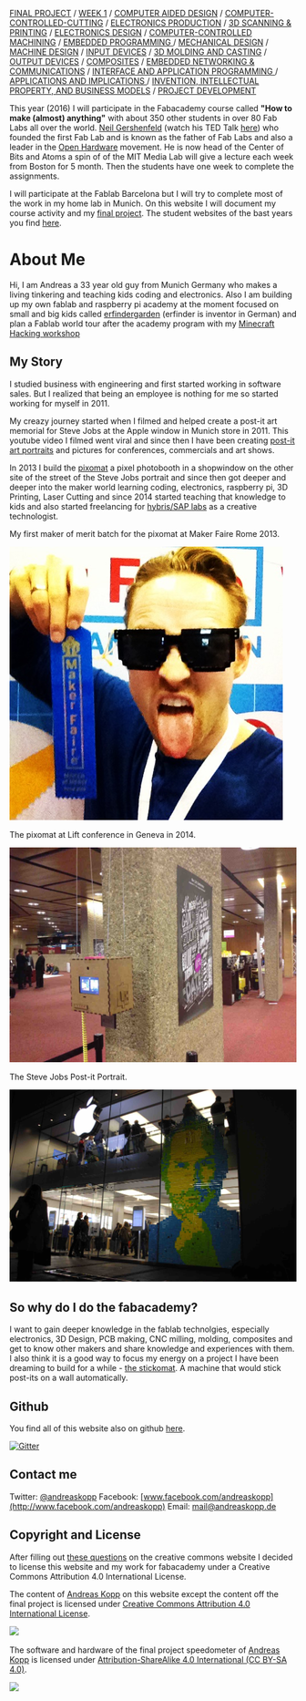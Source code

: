 

[FINAL PROJECT](final) / [WEEK 1](week1) / [COMPUTER AIDED DESIGN](week2) / [COMPUTER-CONTROLLED-CUTTING](week3) / [ELECTRONICS PRODUCTION](week4) / [3D SCANNING & PRINTING](week5) / [ELECTRONICS DESIGN](week6)  / [COMPUTER-CONTROLLED MACHINING](week7) / [EMBEDDED PROGRAMMING ](week8) / [MECHANICAL DESIGN](week9) / [MACHINE DESIGN](week10) / [INPUT DEVICES](week11) / [3D MOLDING AND CASTING](week12) / [OUTPUT DEVICES](week13) /  [COMPOSITES](week14) / [EMBEDDED NETWORKING & COMMUNICATIONS](week15) / [INTERFACE AND APPLICATION PROGRAMMING ](week16) / [APPLICATIONS AND IMPLICATIONS ](week17) / [INVENTION, INTELLECTUAL PROPERTY, AND BUSINESS MODELS](week18) / [PROJECT DEVELOPMENT ](week19)  

				
	
This year (2016) I will participate in the Fabacademy course called **"How to make (almost) anything"** with about 350 other students in over 80 Fab Labs all over the world. [Neil Gershenfeld](https://de.wikipedia.org/wiki/Neil_Gershenfeld) (watch his TED Talk [here](https://www.ted.com/talks/neil_gershenfeld_on_fab_labs)) who founded the first Fab Lab and is known as the father of Fab Labs and also a leader in the [Open Hardware](https://de.wikipedia.org/wiki/Open-Source-Hardware) movement. He is now head of the Center of Bits and Atoms a spin of of the MIT Media Lab will give a lecture each week from Boston for 5 month. Then the students have one week to complete the assignments.

I will participate at the Fablab Barcelona but I will try to complete most of the work in my home lab in Munich. On this website I will document my course activity and my [final project](final). The student websites of the bast years you find [here](http://archive.fabacademy.org/).

# About Me


Hi, I am Andreas a 33 year old guy from Munich Germany who makes a living tinkering and teaching kids coding and electronics. Also I am building up my own fablab and raspberry pi academy at the moment focused on small and big kids called [erfindergarden](http://www.erfindergarden.de) (erfinder is inventor in German) and plan a Fablab world tour after the academy program with my [Minecraft Hacking workshop](https://raspi-grundlagen-wien.eventbrite.de)



## My Story

I studied business with engineering and first started working in software sales. But I realized that being an employee is nothing for me so started working for myself in 2011.

My creazy journey started when I filmed and helped create a post-it art memorial for Steve Jobs at the Apple window in Munich store in 2011. This youtube video I filmed went viral and since then I have been creating [post-it art portraits](http://www.postitartcreators.com) and pictures for conferences, commercials and art shows. 

In 2013 I build the [pixomat](http://www.pixomat.co) a pixel photobooth in a shopwindow on the other site of the street of the Steve Jobs portrait and since then got deeper and deeper into the maker world learning coding, electronics, raspberry pi, 3D Printing, Laser Cutting and since 2014 started teaching that knowledge to kids and also started freelancing for [hybris/SAP labs](http://labs.hybris.com) as a creative technologist.

  


My first maker of merit batch for the pixomat at Maker Faire Rome 2013.

![](makerofmerit.jpg)

The pixomat at Lift conference in Geneva in 2014.

![](pixomat.jpg)

The Steve Jobs Post-it Portrait.

![](steve_jobs.jpg)


## So why do I do the fabacademy?

I want to gain deeper knowledge in the fablab technolgies, especially electronics, 3D Design, PCB making, CNC milling, molding, composites and get to know other makers and share knowledge and experiences with them.  I also think it is a good way to focus my energy on a project I have been dreaming to build for a while - [the stickomat](final). A machine that would stick post-its on a wall automatically.



## Github

You find all of this website also on github [here](https://github.com/ARKopp/fabacademy2016). 

[![Gitter](https://badges.gitter.im/ARKopp/fabacademy2016.svg)](https://gitter.im/ARKopp/fabacademy2016?utm_source=badge&utm_medium=badge&utm_campaign=pr-badge)


## Contact me

Twitter: [@andreaskopp](http://www.twitter.com/andreaskopp)
Facebook: [www.facebook.com/andreaskopp](http://www.facebook.com/andreaskopp)
Email: [mail@andreaskopp.de](mailto:mail@andreaskopp.de)
 

## Copyright and License

After filling out [these questions](https://creativecommons.org/choose/) on the creative commons website I decided to license this website and my work for fabacademy under a Creative Commons Attribution 4.0 International License.


The content of [Andreas Kopp](bit.ly/fab16-andreas) on this website except the content off the final project is licensed under [Creative Commons Attribution 4.0 International License](http://creativecommons.org/licenses/by/4.0/).


![](https://i.creativecommons.org/l/by/4.0/88x31.png)

The software and hardware of the final project speedometer of [Andreas Kopp](bit.ly/fab16-fabspeed) is licensed under [Attribution-ShareAlike 4.0 International (CC BY-SA 4.0)](http://creativecommons.org/licenses/by-sa/4.0/).


![](https://i.creativecommons.org/l/by-sa/4.0/88x31.png)



